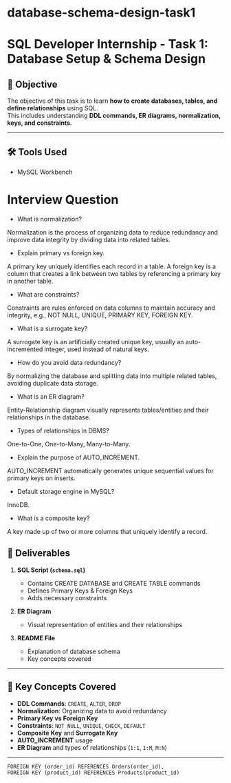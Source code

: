 # database-schema-design-task1
# SQL Developer Internship - Task 1: Database Setup & Schema Design

## 📌 Objective
The objective of this task is to learn **how to create databases, tables, and define relationships** using SQL.  
This includes understanding **DDL commands, ER diagrams, normalization, keys, and constraints**.

---

## 🛠 Tools Used
- MySQL Workbench

# Interview Question 

- What is normalization?
  
Normalization is the process of organizing data to reduce redundancy and improve data integrity by dividing data into related tables.

- Explain primary vs foreign key.
  
A primary key uniquely identifies each record in a table. A foreign key is a column that creates a link between two tables by referencing a primary key in another table.

- What are constraints?
  
Constraints are rules enforced on data columns to maintain accuracy and integrity, e.g., NOT NULL, UNIQUE, PRIMARY KEY, FOREIGN KEY.

- What is a surrogate key?
  
A surrogate key is an artificially created unique key, usually an auto-incremented integer, used instead of natural keys.

- How do you avoid data redundancy?
  
By normalizing the database and splitting data into multiple related tables, avoiding duplicate data storage.

- What is an ER diagram?

Entity-Relationship diagram visually represents tables/entities and their relationships in the database.

- Types of relationships in DBMS?
  
One-to-One, One-to-Many, Many-to-Many.

- Explain the purpose of AUTO_INCREMENT.
  
AUTO_INCREMENT automatically generates unique sequential values for primary keys on inserts.

- Default storage engine in MySQL?
  
InnoDB.

- What is a composite key?
  
A key made up of two or more columns that uniquely identify a record.
## 📂 Deliverables
1. **SQL Script (`schema.sql`)**
   - Contains CREATE DATABASE and CREATE TABLE commands
   - Defines Primary Keys & Foreign Keys
   - Adds necessary constraints  

2. **ER Diagram**
   - Visual representation of entities and their relationships  

3. **README File**
   - Explanation of database schema
   - Key concepts covered  

---

## 📑 Key Concepts Covered
- **DDL Commands**: `CREATE`, `ALTER`, `DROP`  
- **Normalization**: Organizing data to avoid redundancy  
- **Primary Key vs Foreign Key**  
- **Constraints**: `NOT NULL`, `UNIQUE`, `CHECK`, `DEFAULT`  
- **Composite Key** and **Surrogate Key**  
- **AUTO_INCREMENT** usage  
- **ER Diagram** and types of relationships (`1:1`, `1:M`, `M:N`)  

---

    FOREIGN KEY (order_id) REFERENCES Orders(order_id),
    FOREIGN KEY (product_id) REFERENCES Products(product_id)

